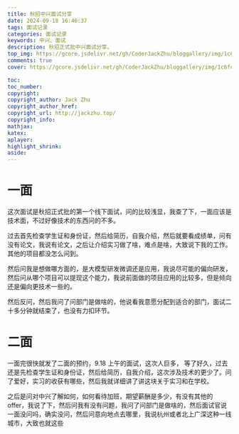 ```yaml
---
title: 秋招中兴面试分享
date: 2024-09-18 16:46:37
tags: 面试记录
categories: 面试记录
keywords: 中兴、面试
description: 秋招正式批中兴面试分享。
top_img: https://gcore.jsdelivr.net/gh/CoderJackZhu/bloggallery/img/1c6fc333392b998f32dffef731788ea7.jpeg
comments: true
cover: https://gcore.jsdelivr.net/gh/CoderJackZhu/bloggallery/img/1c6fc333392b998f32dffef731788ea7.jpeg

toc:
toc_number:
copyright:
copyright_author: Jack Zhu
copyright_author_href: 
copyright_url: http://jackzhu.top/
copyright_info: 
mathjax: 
katex: 
aplayer: 
highlight_shrink: 
aside: 
---
```


# 一面

这次面试是秋招正式批的第一个线下面试，问的比较浅显，我查了下，一面应该是技术面，不过好像技术的东西问的不多。

过去首先检查学生证和身份证，然后给简历，自我介绍，然后就要看成绩单，问有没有论文，我说有论文，之后让介绍实习做了啥，难点是啥，大致说下我的工作。其他的项目都没怎么问到。

然后问我是想做哪方面的，是大模型研发微调还是应用，我说尽可能的偏向研发，然后问从哪个项目可以提现这个能力，我说前面做的项目应用的比较多，但是倾向还是偏向更技术一些的。

然后反问，然后我问了问部门是做啥的，他说看我意愿分配到适合的部门，面试二十多分钟就结束了，也没有力扣环节。

# 二面

一面完很快就发了二面的预约，9.18 上午的面试，这次人巨多， 等了好久，过去还是先检查学生证和身份证，然后给简历，自我介绍，这次涉及技术的更少了。问了爱好，实习的收获有哪些，然后我就详细讲了讲这块关于实习和在学校。

之后是问对中兴了解如何，如何看待加班，期望薪酬是多少，有没有其他的offer，我说了下，然后问我有没有问题，我问了问部门是做啥的，然后面试官说一面没问吗，确实没问，然后问意向地点去哪里，我说杭州或者北上广深这种一线城市，大致也就这些